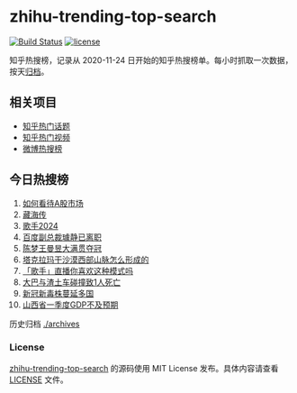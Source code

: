 # zhihu-trending-top-search

[![Build Status](https://github.com/justjavac/zhihu-trending-top-search/workflows/ci/badge.svg?branch=main)](https://github.com/justjavac/zhihu-trending-top-search/actions)
[![license](https://img.shields.io/github/license/justjavac/zhihu-trending-top-search)](https://github.com/justjavac/zhihu-trending-top-search/blob/main/LICENSE)

知乎热搜榜，记录从 2020-11-24 日开始的知乎热搜榜单。每小时抓取一次数据，按天[归档](./archives)。

## 相关项目

- [知乎热门话题](https://github.com/justjavac/zhihu-trending-hot-questions)
- [知乎热门视频](https://github.com/justjavac/zhihu-trending-hot-video)
- [微博热搜榜](https://github.com/justjavac/weibo-trending-hot-search)

## 今日热搜榜

<!-- BEGIN -->
<!-- 最后更新时间 Thu May 16 2024 04:12:27 GMT+0800 (China Standard Time) -->

1. [如何看待A股市场](https://www.zhihu.com/search?q=%E5%A6%82%E4%BD%95%E7%9C%8B%E5%BE%85A%E8%82%A1%E5%B8%82%E5%9C%BA)
1. [藏海传](https://www.zhihu.com/search?q=%E8%97%8F%E6%B5%B7%E4%BC%A0)
1. [歌手2024](https://www.zhihu.com/search?q=%E6%AD%8C%E6%89%8B2024)
1. [百度副总裁璩静已离职](https://www.zhihu.com/search?q=%E7%99%BE%E5%BA%A6%E5%89%AF%E6%80%BB%E8%A3%81%E7%92%A9%E9%9D%99%E5%B7%B2%E7%A6%BB%E8%81%8C)
1. [陈梦王曼昱大满贯夺冠](https://www.zhihu.com/search?q=%E9%99%88%E6%A2%A6%E7%8E%8B%E6%9B%BC%E6%98%B1%E5%A4%A7%E6%BB%A1%E8%B4%AF%E5%A4%BA%E5%86%A0)
1. [塔克拉玛干沙漠西部山脉怎么形成的](https://www.zhihu.com/search?q=%E5%A1%94%E5%85%8B%E6%8B%89%E7%8E%9B%E5%B9%B2%E6%B2%99%E6%BC%A0%E8%A5%BF%E9%83%A8%E5%B1%B1%E8%84%89%E6%80%8E%E4%B9%88%E5%BD%A2%E6%88%90%E7%9A%84)
1. [「歌手」直播你喜欢这种模式吗](https://www.zhihu.com/search?q=%E3%80%8C%E6%AD%8C%E6%89%8B%E3%80%8D%E7%9B%B4%E6%92%AD%E4%BD%A0%E5%96%9C%E6%AC%A2%E8%BF%99%E7%A7%8D%E6%A8%A1%E5%BC%8F%E5%90%97)
1. [大巴与渣土车碰撞致1人死亡](https://www.zhihu.com/search?q=%E5%A4%A7%E5%B7%B4%E4%B8%8E%E6%B8%A3%E5%9C%9F%E8%BD%A6%E7%A2%B0%E6%92%9E%E8%87%B41%E4%BA%BA%E6%AD%BB%E4%BA%A1)
1. [新冠新毒株蔓延多国](https://www.zhihu.com/search?q=%E6%96%B0%E5%86%A0%E6%96%B0%E6%AF%92%E6%A0%AA%E8%94%93%E5%BB%B6%E5%A4%9A%E5%9B%BD)
1. [山西省一季度GDP不及预期](https://www.zhihu.com/search?q=%E5%B1%B1%E8%A5%BF%E7%9C%81%E4%B8%80%E5%AD%A3%E5%BA%A6GDP%E4%B8%8D%E5%8F%8A%E9%A2%84%E6%9C%9F)

<!-- END -->

历史归档 [./archives](./archives)

### License

[zhihu-trending-top-search](https://github.com/justjavac/zhihu-trending-top-search) 的源码使用 MIT License
发布。具体内容请查看 [LICENSE](./LICENSE) 文件。
